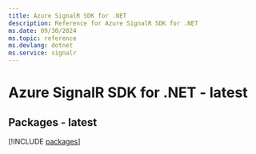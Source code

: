 ```yaml
---
title: Azure SignalR SDK for .NET
description: Reference for Azure SignalR SDK for .NET
ms.date: 09/30/2024
ms.topic: reference
ms.devlang: dotnet
ms.service: signalr
---
```

# Azure SignalR SDK for .NET - latest
## Packages - latest
[!INCLUDE [packages](signalr-index.md)]